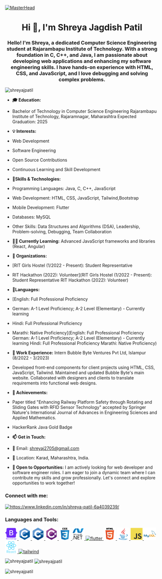 <a href="https://link-url.com">
    <img src="https://camo.githubusercontent.com/b70081ec9c6d16a35bf18610619030bfc810cda3118051cf75ace93700e233c1/68747470733a2f2f63646e2e6472696262626c652e636f6d2f75736572732f313336343032392f73637265656e73686f74732f31363039333236382f6d656469612f36386538326137666234393034363134613930363664366235343063313462322e676966" alt="MasterHead" height="100" width="200">
</a>


<h1 align="center">Hi 👋, I'm Shreya Jagdish Patil</h1>
<h3 align="center">Hello! I'm Shreya, a dedicated Computer Science Engineering student at Rajarambapu Institute of Technology. With a strong foundation in C, C++, and Java, I am passionate about developing web applications and enhancing my software engineering skills. I have hands-on experience with HTML, CSS, and JavaScript, and I love debugging and solving complex problems.</h3>

<p align="left"> <img src="https://komarev.com/ghpvc/?username=shreyajpatil&label=Profile%20views&color=0e75b6&style=flat" alt="shreyajpatil" /> </p>

- **🎓 Education:**
- Bachelor of Technology in Computer Science Engineering Rajarambapu Institute of Technology, Rajaramnagar, Maharashtra Expected Graduation: 2025

- **💡 Interests:**
- Web Development
- Software Engineering
- Open Source Contributions
- Continuous Learning and Skill Development

- **🔭Skills & Technologies:**
- Programming Languages: Java, C, C++, JavaScript
- Web Development: HTML, CSS, JavaScript, Tailwind,Bootstrap
- Mobile Development: Flutter
- Databases: MySQL
- Other Skills: Data Structures and Algorithms (DSA), Leadership, Problem-solving, Debugging, Team Collaboration

- **👨‍💻 Currently Learning:** Advanced JavaScript frameworks and libraries (React, Angular)

- **🤝 Organizations:**
- [RIT Girls Hostel (1/2022 - Present): Student Representative
-  RIT Hackathon (2022): Volunteer](RIT Girls Hostel (1/2022 - Present): Student Representative RIT Hackathon (2022): Volunteer)

- **🌟Languages:**
-  [English: Full Professional Proficiency
-  German: A-1 Level Proficiency; A-2 Level (Elementary) - Currently learning
-  Hindi: Full Professional Proficiency
-  Marathi: Native Proficiency](English: Full Professional Proficiency German: A-1 Level Proficiency; A-2 Level (Elementary) - Currently learning Hindi: Full 
   Professional Proficiency Marathi: Native Proficiency)

- **💼 Work Experience:** Intern Bubble Byte Ventures Pvt Ltd, Islampur (8/2022 - 3/2023)
-  Developed front-end components for client projects using HTML, CSS, JavaScript, Tailwind. Maintained and updated Bubble Byte's main website. Collaborated with 
   designers and clients to translate requirements into functional web designs.

- **🌟 Achievements:**
- Paper titled "Enhancing Railway Platform Safety through Rotating and Sliding Gates with RFID Sensor Technology" accepted by Springer Nature's International 
  Journal of Advances in Engineering Sciences and Applied Mathematics.
- HackerRank Java Gold Badge

- **📫 Get in Touch:**
- 📧 Email: shreyaj2705@gmail.com
- 📍 Location: Karad, Maharashtra, India. 


- **🤝 Open to Opportunities:** 
I am actively looking for web developer and software engineer roles. I am eager to join a dynamic team where I can contribute my skills and grow professionally. Let's connect and explore opportunities to work together!

<h3 align="left">Connect with me:</h3>
<p align="left">
<a href="https://linkedin.com/in/https://www.linkedin.com/in/shreya-patil-6a4039239/" target="blank"><img align="center" src="https://raw.githubusercontent.com/rahuldkjain/github-profile-readme-generator/master/src/images/icons/Social/linked-in-alt.svg" alt="https://www.linkedin.com/in/shreya-patil-6a4039239/" height="30" width="40" /></a>
</p>

<h3 align="left">Languages and Tools:</h3>
<p align="left"> <a href="https://getbootstrap.com" target="_blank" rel="noreferrer"> <img src="https://raw.githubusercontent.com/devicons/devicon/master/icons/bootstrap/bootstrap-plain-wordmark.svg" alt="bootstrap" width="40" height="40"/> </a> <a href="https://www.cprogramming.com/" target="_blank" rel="noreferrer"> <img src="https://raw.githubusercontent.com/devicons/devicon/master/icons/c/c-original.svg" alt="c" width="40" height="40"/> </a> <a href="https://www.w3schools.com/cpp/" target="_blank" rel="noreferrer"> <img src="https://raw.githubusercontent.com/devicons/devicon/master/icons/cplusplus/cplusplus-original.svg" alt="cplusplus" width="40" height="40"/> </a> <a href="https://www.w3schools.com/cs/" target="_blank" rel="noreferrer"> <img src="https://raw.githubusercontent.com/devicons/devicon/master/icons/csharp/csharp-original.svg" alt="csharp" width="40" height="40"/> </a> <a href="https://www.w3schools.com/css/" target="_blank" rel="noreferrer"> <img src="https://raw.githubusercontent.com/devicons/devicon/master/icons/css3/css3-original-wordmark.svg" alt="css3" width="40" height="40"/> </a> <a href="https://dotnet.microsoft.com/" target="_blank" rel="noreferrer"> <img src="https://raw.githubusercontent.com/devicons/devicon/master/icons/dot-net/dot-net-original-wordmark.svg" alt="dotnet" width="40" height="40"/> </a> <a href="https://flutter.dev" target="_blank" rel="noreferrer"> <img src="https://www.vectorlogo.zone/logos/flutterio/flutterio-icon.svg" alt="flutter" width="40" height="40"/> </a> <a href="https://www.w3.org/html/" target="_blank" rel="noreferrer"> <img src="https://raw.githubusercontent.com/devicons/devicon/master/icons/html5/html5-original-wordmark.svg" alt="html5" width="40" height="40"/> </a> <a href="https://www.java.com" target="_blank" rel="noreferrer"> <img src="https://raw.githubusercontent.com/devicons/devicon/master/icons/java/java-original.svg" alt="java" width="40" height="40"/> </a> <a href="https://developer.mozilla.org/en-US/docs/Web/JavaScript" target="_blank" rel="noreferrer"> <img src="https://raw.githubusercontent.com/devicons/devicon/master/icons/javascript/javascript-original.svg" alt="javascript" width="40" height="40"/> </a> <a href="https://www.mysql.com/" target="_blank" rel="noreferrer"> <img src="https://raw.githubusercontent.com/devicons/devicon/master/icons/mysql/mysql-original-wordmark.svg" alt="mysql" width="40" height="40"/> </a> <a href="https://reactjs.org/" target="_blank" rel="noreferrer"> <img src="https://raw.githubusercontent.com/devicons/devicon/master/icons/react/react-original-wordmark.svg" alt="react" width="40" height="40"/> </a> <a href="https://tailwindcss.com/" target="_blank" rel="noreferrer"> <img src="https://www.vectorlogo.zone/logos/tailwindcss/tailwindcss-icon.svg" alt="tailwind" width="40" height="40"/> </a> </p>

<p><img align="left" src="https://github-readme-stats.vercel.app/api/top-langs?username=shreyajpatil&show_icons=true&locale=en&layout=compact" alt="shreyajpatil" /></p>

<p>&nbsp;<img align="center" src="https://github-readme-stats.vercel.app/api?username=shreyajpatil&show_icons=true&locale=en" alt="shreyajpatil" /></p>

<p><img align="center" src="https://github-readme-streak-stats.herokuapp.com/?user=shreyajpatil&" alt="shreyajpatil" /></p>
